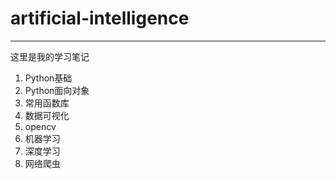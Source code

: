 # artificial-intelligence

---
这里是我的学习笔记

1. Python基础
2. Python面向对象
3. 常用函数库
4. 数据可视化
5. opencv
6. 机器学习
7. 深度学习
8. 网络爬虫
